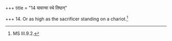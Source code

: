 +++
title = "14 यावान्वा रथे तिष्ठन्"

+++
14. Or as high as the sacrificer standing on a chariot.[^1]

[^1]: MS III.9.2.

